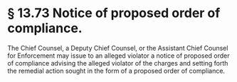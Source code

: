 # § 13.73   Notice of proposed order of compliance.

The Chief Counsel, a Deputy Chief Counsel, or the Assistant Chief Counsel for Enforcement may issue to an alleged violator a notice of proposed order of compliance advising the alleged violator of the charges and setting forth the remedial action sought in the form of a proposed order of compliance.




